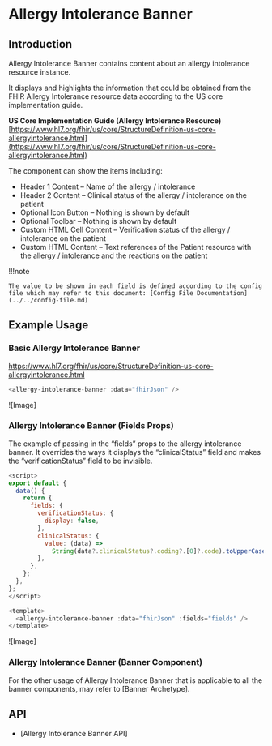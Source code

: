 # Allergy Intolerance Banner

## Introduction

Allergy Intolerance Banner contains content about an allergy intolerance resource instance.

It displays and highlights the information that could be obtained from the FHIR Allergy Intolerance resource data according to the US core implementation guide.

**US Core Implementation Guide (Allergy Intolerance Resource)**<br/>
[https://www.hl7.org/fhir/us/core/StructureDefinition-us-core-allergyintolerance.html](https://www.hl7.org/fhir/us/core/StructureDefinition-us-core-allergyintolerance.html)

The component can show the items including:

- Header 1 Content – Name of the allergy / intolerance
- Header 2 Content – Clinical status of the allergy / intolerance on the patient
- Optional Icon Button – Nothing is shown by default
- Optional Toolbar – Nothing is shown by default
- Custom HTML Cell Content – Verification status of the allergy / intolerance on the patient
- Custom HTML Content – Text references of the Patient resource with the allergy / intolerance and the reactions on the patient

!!!note

    The value to be shown in each field is defined according to the config file which may refer to this document: [Config File Documentation](../../config-file.md)

## Example Usage

### Basic Allergy Intolerance Banner

https://www.hl7.org/fhir/us/core/StructureDefinition-us-core-allergyintolerance.html

```javascript linenums="1"
<allergy-intolerance-banner :data="fhirJson" />
```

![Image]

### Allergy Intolerance Banner (Fields Props)

The example of passing in the “fields” props to the allergy intolerance banner. It overrides the ways it displays the “clinicalStatus” field and makes the “verificationStatus” field to be invisible.

```javascript linenums="1"
<script>
export default {
  data() {
    return {
      fields: {
        verificationStatus: {
          display: false,
        },
        clinicalStatus: {
          value: (data) =>
            String(data?.clinicalStatus?.coding?.[0]?.code).toUpperCase(),
        },
      },
    };
  },
};
</script>

<template>
  <allergy-intolerance-banner :data="fhirJson" :fields="fields" />
</template>
```

![Image]

### Allergy Intolerance Banner (Banner Component)

For the other usage of Allergy Intolerance Banner that is applicable to all the banner components, may refer to [Banner Archetype].

## API

- [Allergy Intolerance Banner API]

